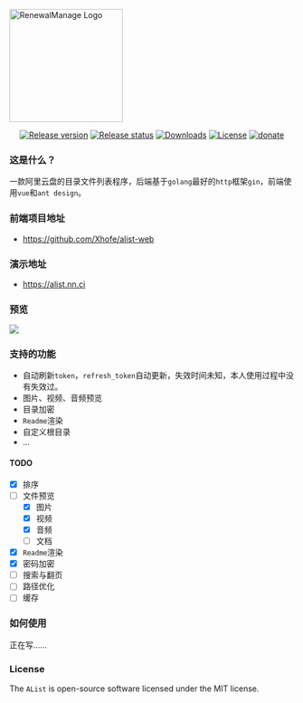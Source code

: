 <p>
    <img src="https://img.oez.cc/2020/12/24/1fb16bc25a4f6.png" alt="RenewalManage Logo" width=200/>
</p>
<p align="center">
  <a href="https://github.com/Xhofe/alist/releases"><img src="https://img.shields.io/github/release/Xhofe/alist" alt="Release version"></a>
  <a href="https://github.com/Xhofe/alist/actions?query=workflow%3ARelease"><img src="https://github.com/Xhofe/alist/workflows/Release/badge.svg" alt="Release status"></a>
  <a href="https://github.com/Xhofe/RenewalManage/releases"><img src="https://img.shields.io/github/downloads/Xhofe/alist/latest/total" alt="Downloads"></a>
  <a href="https://github.com/Xhofe/alist/blob/main/LICENSE"><img src="https://img.shields.io/github/license/Xhofe/alist" alt="License"></a>
  <a href="https://pay.xhofe.top">
    <img src="https://img.shields.io/badge/%24-donate-ff69b4.svg" alt="donate">
  </a>
</p>

### 这是什么？

一款阿里云盘的目录文件列表程序，后端基于`golang`最好的`http`框架`gin`，前端使用`vue`和`ant design`。

### 前端项目地址

- https://github.com/Xhofe/alist-web

### 演示地址

- https://alist.nn.ci

### 预览

<a href="https://alist.nn.ci/"><img src="https://img.oez.cc/2020/12/24/d81d2dab3e5f0.png"></a>

### 支持的功能

- 自动刷新`token`，`refresh_token`自动更新，失效时间未知，本人使用过程中没有失效过。
- 图片、视频、音频预览
- 目录加密
- `Readme`渲染
- 自定义根目录
- …

#### TODO

- [x] 排序
- [ ] 文件预览
  - [x] 图片
  - [x] 视频 
  - [x] 音频
  - [ ] 文档
- [x] `Readme`渲染
- [x] 密码加密
- [ ] 搜索与翻页
- [ ] 路径优化
- [ ] 缓存

### 如何使用

正在写……

### License

The `AList` is open-source software licensed under the MIT license.
